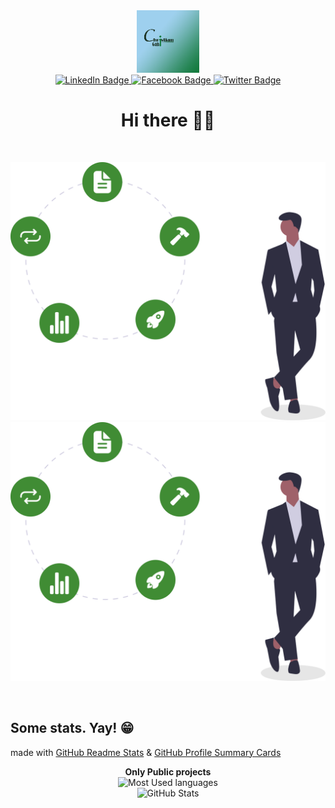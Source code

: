 <div id="header" align="center">
  <img src="assets/profile.png" width="100"/>
  <div id="badges">
    <a href="https://www.linkedin.com/in/christian-gabriel-nana/">
      <img src="https://img.shields.io/badge/LinkedIn-blue?style=for-the-badge&logo=linkedin&logoColor=white" alt="LinkedIn Badge"/>
    </a>
    <a href="https://facebook.com/christian80gabi2">
      <img src="https://img.shields.io/badge/Facebook-blue?style=for-the-badge&logo=facebook&logoColor=white" alt="Facebook Badge"/>
    </a>
    <a href="https://twitter.com/christian80gabi">
      <img src="https://img.shields.io/badge/Twitter-blue?style=for-the-badge&logo=twitter&logoColor=white" alt="Twitter Badge"/>
    </a>
  </div>
  <h1>Hi there 👋🏾</h1>
</div>

<br>

![Profile](assets/profile_illustration.svg)
<img src="assets/profile_illustration.svg">

<br>

## Some stats. Yay! 😁
made with [GitHub Readme Stats](https://github.com/anuraghazra/github-readme-stats) & [GitHub Profile Summary Cards](https://github.com/vn7n24fzkq/github-profile-summary-cards)

<div align="center">
  <!-- GitHub Profile Summary Cards
  <img src="http://github-profile-summary-cards.vercel.app/api/cards/profile-details?username=christian80gabi&count_private=true&theme=gotham" height="400" alt="Overall Stats"/>
  -->
  
  <div>
    <strong>Only Public projects</strong>
  </div>
  <img src="https://github-readme-stats.vercel.app/api/top-langs?username=christian80gabi&theme=vue-dark&layout=compact&langs_count=8" alt="Most Used languages">
  
  <br>
  
  <img src="https://github-readme-stats.vercel.app/api?username=christian80gabi&count_private=true&show_icons=true&theme=vue-dark" alt="GitHub Stats">
  
  <!-- 
  <img src="https://github-readme-stats.vercel.app/api/wakatime?username=christian80gabi" alt="Week Stats"/>
  
  <br>
  -->
  
</div>

<!-- More GitHub Pins
<a href="https://github.com/anuraghazra/github-readme-stats">
  <img align="center" src="https://github-readme-stats.vercel.app/api/pin/?username=anuraghazra&repo=github-readme-stats" />
</a>
<a href="https://github.com/anuraghazra/convoychat">
  <img align="center" src="https://github-readme-stats.vercel.app/api/pin/?username=anuraghazra&repo=convoychat" />
</a>
-->
